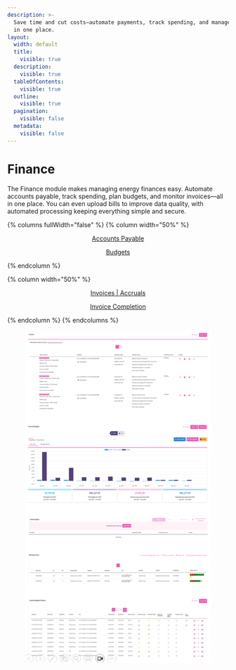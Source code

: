 ```yaml
---
description: >-
  Save time and cut costs—automate payments, track spending, and manage invoices
  in one place.
layout:
  width: default
  title:
    visible: true
  description:
    visible: true
  tableOfContents:
    visible: true
  outline:
    visible: true
  pagination:
    visible: false
  metadata:
    visible: false
---
```


# Finance

The Finance module makes managing energy finances easy. Automate accounts payable, track spending, plan budgets, and monitor invoices—all in one place. You can even upload bills to improve data quality, with automated processing keeping everything simple and secure.

{% columns fullWidth="false" %}
{% column width="50%" %}
<p align="center"><a href="accounts-payable/" class="button secondary" data-icon="file-invoice-dollar">Accounts Payable</a></p>

<p align="center"><a href="budgets.md" class="button secondary" data-icon="envelope-open-dollar">Budgets</a></p>
{% endcolumn %}

{% column width="50%" %}
<p align="center"><a href="invoices-or-accruals/" class="button secondary" data-icon="money-bill-transfer">Invoices | Accruals</a></p>

<p align="center"><a href="budgets.md" class="button secondary" data-icon="clipboard-list-check">Invoice Completion</a></p>
{% endcolumn %}
{% endcolumns %}

<div align="center"><figure><img src="../../.gitbook/assets/Finance.png" alt=""><figcaption></figcaption></figure></div>
